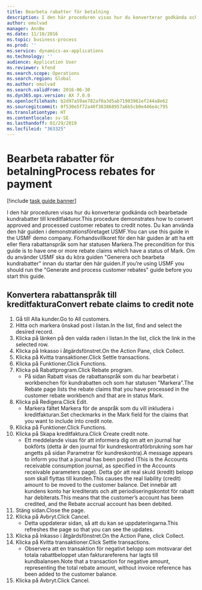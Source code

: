 ```yaml
---
title: Bearbeta rabatter för betalning
description: I den här proceduren visas hur du konverterar godkända och bearbetade kundrabatter till kreditfakturor.
author: omulvad
manager: AnnBe
ms.date: 11/10/2016
ms.topic: business-process
ms.prod: ''
ms.service: dynamics-ax-applications
ms.technology: ''
audience: Application User
ms.reviewer: kfend
ms.search.scope: Operations
ms.search.region: Global
ms.author: omulvad
ms.search.validFrom: 2016-06-30
ms.dyn365.ops.version: AX 7.0.0
ms.openlocfilehash: b2d97a59ae782af0a3d5ab71903961ef244a8e62
ms.sourcegitcommit: 0f530e5f72a40f383868957a6b5cb0e446e4c795
ms.translationtype: HT
ms.contentlocale: sv-SE
ms.lasthandoff: 01/29/2019
ms.locfileid: "363325"
---
```

# <a name="process-rebates-for-payment"></a><span data-ttu-id="3c6fe-103">Bearbeta rabatter för betalning</span><span class="sxs-lookup"><span data-stu-id="3c6fe-103">Process rebates for payment</span></span>

[!include [task guide banner](../../includes/task-guide-banner.md)]

<span data-ttu-id="3c6fe-104">I den här proceduren visas hur du konverterar godkända och bearbetade kundrabatter till kreditfakturor.</span><span class="sxs-lookup"><span data-stu-id="3c6fe-104">This procedure demonstrates how to convert approved and processed customer rebates to credit notes.</span></span> <span data-ttu-id="3c6fe-105">Du kan använda den här guiden i demonstrationsföretaget USMF.</span><span class="sxs-lookup"><span data-stu-id="3c6fe-105">You can use this guide in the USMF demo company.</span></span> <span data-ttu-id="3c6fe-106">Förhandsvillkoret för den här guiden är att ha ett eller flera rabattanspråk som har statusen Markera.</span><span class="sxs-lookup"><span data-stu-id="3c6fe-106">The precondition for this guide is to have one or more rebate claims which have a status of Mark.</span></span> <span data-ttu-id="3c6fe-107">Om du använder USMF ska du köra guiden "Generera och bearbeta kundrabatter" innan du startar den här guiden.</span><span class="sxs-lookup"><span data-stu-id="3c6fe-107">If you’re using USMF you should run the "Generate and process customer rebates" guide before you start this guide.</span></span>


## <a name="convert-rebate-claims-to-credit-note"></a><span data-ttu-id="3c6fe-108">Konvertera rabattanspråk till kreditfaktura</span><span class="sxs-lookup"><span data-stu-id="3c6fe-108">Convert rebate claims to credit note</span></span>
1. <span data-ttu-id="3c6fe-109">Gå till Alla kunder.</span><span class="sxs-lookup"><span data-stu-id="3c6fe-109">Go to All customers.</span></span>
2. <span data-ttu-id="3c6fe-110">Hitta och markera önskad post i listan.</span><span class="sxs-lookup"><span data-stu-id="3c6fe-110">In the list, find and select the desired record.</span></span>
3. <span data-ttu-id="3c6fe-111">Klicka på länken på den valda raden i listan.</span><span class="sxs-lookup"><span data-stu-id="3c6fe-111">In the list, click the link in the selected row.</span></span>
4. <span data-ttu-id="3c6fe-112">Klicka på Inkasso i åtgärdsfönstret.</span><span class="sxs-lookup"><span data-stu-id="3c6fe-112">On the Action Pane, click Collect.</span></span>
5. <span data-ttu-id="3c6fe-113">Klicka på Kvitta transaktioner.</span><span class="sxs-lookup"><span data-stu-id="3c6fe-113">Click Settle transactions.</span></span>
6. <span data-ttu-id="3c6fe-114">Klicka på Funktioner.</span><span class="sxs-lookup"><span data-stu-id="3c6fe-114">Click Functions.</span></span>
7. <span data-ttu-id="3c6fe-115">Klicka på Rabattprogram.</span><span class="sxs-lookup"><span data-stu-id="3c6fe-115">Click Rebate program.</span></span>
    * <span data-ttu-id="3c6fe-116">På sidan Rabatt visas de rabattanspråk som du har bearbetat i workbenchen för kundrabatten och som har statusen "Markera".</span><span class="sxs-lookup"><span data-stu-id="3c6fe-116">The Rebate page lists the rebate claims that you have processed in the customer rebate workbench and that are in status Mark.</span></span>    
8. <span data-ttu-id="3c6fe-117">Klicka på Redigera.</span><span class="sxs-lookup"><span data-stu-id="3c6fe-117">Click Edit.</span></span>
    * <span data-ttu-id="3c6fe-118">Markera fältet Markera för de anspråk som du vill inkludera i kreditfakturan.</span><span class="sxs-lookup"><span data-stu-id="3c6fe-118">Set checkmarks in the Mark field for the claims that you want to include into credit note.</span></span>   
9. <span data-ttu-id="3c6fe-119">Klicka på Funktioner.</span><span class="sxs-lookup"><span data-stu-id="3c6fe-119">Click Functions.</span></span>
10. <span data-ttu-id="3c6fe-120">Klicka på Skapa kreditfaktura.</span><span class="sxs-lookup"><span data-stu-id="3c6fe-120">Click Create credit note.</span></span>
    * <span data-ttu-id="3c6fe-121">Ett meddelande visas för att informera dig om att en journal har bokförts (detta är den journal för kundreskontraförbrukning som har angetts på sidan Parametrar för kundreskontra).</span><span class="sxs-lookup"><span data-stu-id="3c6fe-121">A message appears to inform you that a journal has been posted (This is the Accounts receivable consumption journal, as specified in the Accounts receivable parameters page).</span></span> <span data-ttu-id="3c6fe-122">Detta gör att real skuld (kredit) belopp som skall flyttas till kunden.</span><span class="sxs-lookup"><span data-stu-id="3c6fe-122">This causes the real liability (credit) amount to be moved to the customer balance.</span></span> <span data-ttu-id="3c6fe-123">Det innebär att kundens konto har krediterats och att periodiseringskontot för rabatt har debiterats.</span><span class="sxs-lookup"><span data-stu-id="3c6fe-123">This means that the customer’s account has been credited, and the Rebate accrual account has been debited.</span></span>  
11. <span data-ttu-id="3c6fe-124">Stäng sidan.</span><span class="sxs-lookup"><span data-stu-id="3c6fe-124">Close the page.</span></span>
12. <span data-ttu-id="3c6fe-125">Klicka på Avbryt.</span><span class="sxs-lookup"><span data-stu-id="3c6fe-125">Click Cancel.</span></span>
    * <span data-ttu-id="3c6fe-126">Detta uppdaterar sidan, så att du kan se uppdateringarna.</span><span class="sxs-lookup"><span data-stu-id="3c6fe-126">This refreshes the page so that you can see the updates.</span></span>  
13. <span data-ttu-id="3c6fe-127">Klicka på Inkasso i åtgärdsfönstret.</span><span class="sxs-lookup"><span data-stu-id="3c6fe-127">On the Action Pane, click Collect.</span></span>
14. <span data-ttu-id="3c6fe-128">Klicka på Kvitta transaktioner.</span><span class="sxs-lookup"><span data-stu-id="3c6fe-128">Click Settle transactions.</span></span>
    * <span data-ttu-id="3c6fe-129">Observera att en transaktion för negativt belopp som motsvarar det totala rabattbeloppet utan fakturareferens har lagts till kundbalansen.</span><span class="sxs-lookup"><span data-stu-id="3c6fe-129">Note that a transaction for negative amount, representing the total rebate amount, without invoice reference has been added to the customer balance.</span></span>   
15. <span data-ttu-id="3c6fe-130">Klicka på Avbryt.</span><span class="sxs-lookup"><span data-stu-id="3c6fe-130">Click Cancel.</span></span>

